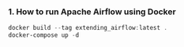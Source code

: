 ### 1. How to run Apache Airflow using Docker
```powershell
docker build --tag extending_airflow:latest .
docker-compose up -d
```